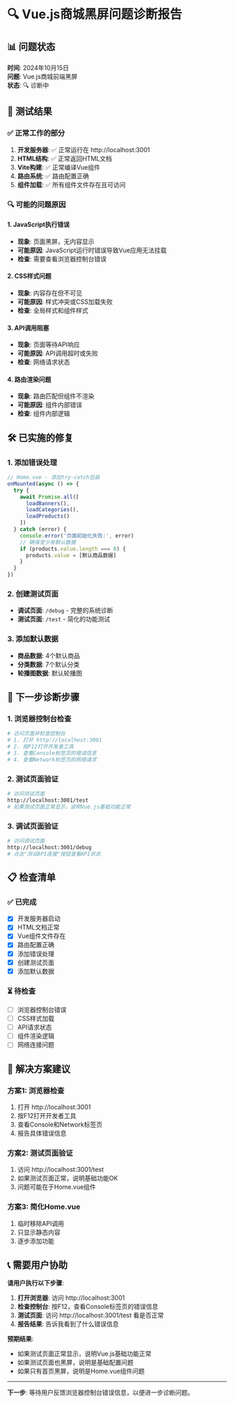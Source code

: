 # 🔍 Vue.js商城黑屏问题诊断报告

## 📊 问题状态
**时间**: 2024年10月15日  
**问题**: Vue.js商城前端黑屏  
**状态**: 🔍 诊断中

## 🧪 测试结果

### ✅ 正常工作的部分
1. **开发服务器**: ✅ 正常运行在 http://localhost:3001
2. **HTML结构**: ✅ 正常返回HTML文档
3. **Vite构建**: ✅ 正常编译Vue组件
4. **路由系统**: ✅ 路由配置正确
5. **组件加载**: ✅ 所有组件文件存在且可访问

### 🔍 可能的问题原因

#### 1. JavaScript执行错误
- **现象**: 页面黑屏，无内容显示
- **可能原因**: JavaScript运行时错误导致Vue应用无法挂载
- **检查**: 需要查看浏览器控制台错误

#### 2. CSS样式问题
- **现象**: 内容存在但不可见
- **可能原因**: 样式冲突或CSS加载失败
- **检查**: 全局样式和组件样式

#### 3. API调用阻塞
- **现象**: 页面等待API响应
- **可能原因**: API调用超时或失败
- **检查**: 网络请求状态

#### 4. 路由渲染问题
- **现象**: 路由匹配但组件不渲染
- **可能原因**: 组件内部错误
- **检查**: 组件内部逻辑

## 🛠️ 已实施的修复

### 1. 添加错误处理
```typescript
// Home.vue - 添加try-catch包装
onMounted(async () => {
  try {
    await Promise.all([
      loadBanners(),
      loadCategories(),
      loadProducts()
    ])
  } catch (error) {
    console.error('页面初始化失败:', error)
    // 确保至少有默认数据
    if (products.value.length === 0) {
      products.value = [默认商品数据]
    }
  }
})
```

### 2. 创建测试页面
- **调试页面**: `/debug` - 完整的系统诊断
- **测试页面**: `/test` - 简化的功能测试

### 3. 添加默认数据
- **商品数据**: 4个默认商品
- **分类数据**: 7个默认分类
- **轮播图数据**: 默认轮播图

## 🔧 下一步诊断步骤

### 1. 浏览器控制台检查
```bash
# 访问页面并检查控制台
# 1. 打开 http://localhost:3001
# 2. 按F12打开开发者工具
# 3. 查看Console标签页的错误信息
# 4. 查看Network标签页的网络请求
```

### 2. 测试页面验证
```bash
# 访问测试页面
http://localhost:3001/test
# 如果测试页面正常显示，说明Vue.js基础功能正常
```

### 3. 调试页面验证
```bash
# 访问调试页面
http://localhost:3001/debug
# 点击"测试API连接"按钮查看API状态
```

## 📋 检查清单

### ✅ 已完成
- [x] 开发服务器启动
- [x] HTML文档正常
- [x] Vue组件文件存在
- [x] 路由配置正确
- [x] 添加错误处理
- [x] 创建测试页面
- [x] 添加默认数据

### ⏳ 待检查
- [ ] 浏览器控制台错误
- [ ] CSS样式加载
- [ ] API请求状态
- [ ] 组件渲染逻辑
- [ ] 网络连接问题

## 🎯 解决方案建议

### 方案1: 浏览器检查
1. 打开 http://localhost:3001
2. 按F12打开开发者工具
3. 查看Console和Network标签页
4. 报告具体错误信息

### 方案2: 测试页面验证
1. 访问 http://localhost:3001/test
2. 如果测试页面正常，说明基础功能OK
3. 问题可能在于Home.vue组件

### 方案3: 简化Home.vue
1. 临时移除API调用
2. 只显示静态内容
3. 逐步添加功能

## 📞 需要用户协助

**请用户执行以下步骤**:

1. **打开浏览器**: 访问 http://localhost:3001
2. **检查控制台**: 按F12，查看Console标签页的错误信息
3. **测试页面**: 访问 http://localhost:3001/test 看是否正常
4. **报告结果**: 告诉我看到了什么错误信息

**预期结果**:
- 如果测试页面正常显示，说明Vue.js基础功能正常
- 如果测试页面也黑屏，说明是基础配置问题
- 如果只有首页黑屏，说明是Home.vue组件问题

---

**下一步**: 等待用户反馈浏览器控制台错误信息，以便进一步诊断问题。
